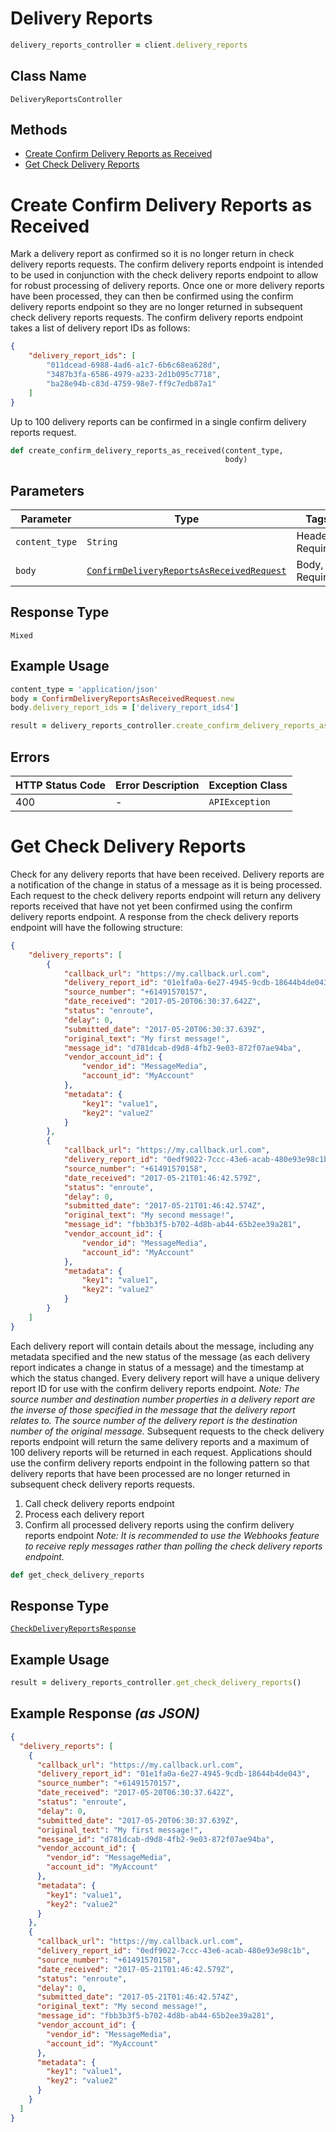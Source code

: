 # Delivery Reports

```ruby
delivery_reports_controller = client.delivery_reports
```

## Class Name

`DeliveryReportsController`

## Methods

* [Create Confirm Delivery Reports as Received](../../doc/controllers/delivery-reports.md#create-confirm-delivery-reports-as-received)
* [Get Check Delivery Reports](../../doc/controllers/delivery-reports.md#get-check-delivery-reports)


# Create Confirm Delivery Reports as Received

Mark a delivery report as confirmed so it is no longer return in check delivery reports requests.
The confirm delivery reports endpoint is intended to be used in conjunction with the check delivery
reports endpoint to allow for robust processing of delivery reports. Once one or more delivery
reports have been processed, they can then be confirmed using the confirm delivery reports endpoint so they
are no longer returned in subsequent check delivery reports requests.
The confirm delivery reports endpoint takes a list of delivery report IDs as follows:

```json
{
    "delivery_report_ids": [
        "011dcead-6988-4ad6-a1c7-6b6c68ea628d",
        "3487b3fa-6586-4979-a233-2d1b095c7718",
        "ba28e94b-c83d-4759-98e7-ff9c7edb87a1"
    ]
}
```

Up to 100 delivery reports can be confirmed in a single confirm delivery reports request.

```ruby
def create_confirm_delivery_reports_as_received(content_type,
                                                body)
```

## Parameters

| Parameter | Type | Tags | Description |
|  --- | --- | --- | --- |
| `content_type` | `String` | Header, Required | - |
| `body` | [`ConfirmDeliveryReportsAsReceivedRequest`](../../doc/models/confirm-delivery-reports-as-received-request.md) | Body, Required | - |

## Response Type

`Mixed`

## Example Usage

```ruby
content_type = 'application/json'
body = ConfirmDeliveryReportsAsReceivedRequest.new
body.delivery_report_ids = ['delivery_report_ids4']

result = delivery_reports_controller.create_confirm_delivery_reports_as_received(content_type, body)
```

## Errors

| HTTP Status Code | Error Description | Exception Class |
|  --- | --- | --- |
| 400 | - | `APIException` |


# Get Check Delivery Reports

Check for any delivery reports that have been received.
Delivery reports are a notification of the change in status of a message as it is being processed.
Each request to the check delivery reports endpoint will return any delivery reports received that
have not yet been confirmed using the confirm delivery reports endpoint. A response from the check
delivery reports endpoint will have the following structure:

```json
{
    "delivery_reports": [
        {
            "callback_url": "https://my.callback.url.com",
            "delivery_report_id": "01e1fa0a-6e27-4945-9cdb-18644b4de043",
            "source_number": "+61491570157",
            "date_received": "2017-05-20T06:30:37.642Z",
            "status": "enroute",
            "delay": 0,
            "submitted_date": "2017-05-20T06:30:37.639Z",
            "original_text": "My first message!",
            "message_id": "d781dcab-d9d8-4fb2-9e03-872f07ae94ba",
            "vendor_account_id": {
                "vendor_id": "MessageMedia",
                "account_id": "MyAccount"
            },
            "metadata": {
                "key1": "value1",
                "key2": "value2"
            }
        },
        {
            "callback_url": "https://my.callback.url.com",
            "delivery_report_id": "0edf9022-7ccc-43e6-acab-480e93e98c1b",
            "source_number": "+61491570158",
            "date_received": "2017-05-21T01:46:42.579Z",
            "status": "enroute",
            "delay": 0,
            "submitted_date": "2017-05-21T01:46:42.574Z",
            "original_text": "My second message!",
            "message_id": "fbb3b3f5-b702-4d8b-ab44-65b2ee39a281",
            "vendor_account_id": {
                "vendor_id": "MessageMedia",
                "account_id": "MyAccount"
            },
            "metadata": {
                "key1": "value1",
                "key2": "value2"
            }
        }
    ]
}
```

Each delivery report will contain details about the message, including any metadata specified
and the new status of the message (as each delivery report indicates a change in status of a
message) and the timestamp at which the status changed. Every delivery report will have a
unique delivery report ID for use with the confirm delivery reports endpoint.
*Note: The source number and destination number properties in a delivery report are the inverse of
those specified in the message that the delivery report relates to. The source number of the
delivery report is the destination number of the original message.*
Subsequent requests to the check delivery reports endpoint will return the same delivery reports
and a maximum of 100 delivery reports will be returned in each request. Applications should use the
confirm delivery reports endpoint in the following pattern so that delivery reports that have been
processed are no longer returned in subsequent check delivery reports requests.

1. Call check delivery reports endpoint
2. Process each delivery report
3. Confirm all processed delivery reports using the confirm delivery reports endpoint
   *Note: It is recommended to use the Webhooks feature to receive reply messages rather than
   polling the check delivery reports endpoint.*

```ruby
def get_check_delivery_reports
```

## Response Type

[`CheckDeliveryReportsResponse`](../../doc/models/check-delivery-reports-response.md)

## Example Usage

```ruby
result = delivery_reports_controller.get_check_delivery_reports()
```

## Example Response *(as JSON)*

```json
{
  "delivery_reports": [
    {
      "callback_url": "https://my.callback.url.com",
      "delivery_report_id": "01e1fa0a-6e27-4945-9cdb-18644b4de043",
      "source_number": "+61491570157",
      "date_received": "2017-05-20T06:30:37.642Z",
      "status": "enroute",
      "delay": 0,
      "submitted_date": "2017-05-20T06:30:37.639Z",
      "original_text": "My first message!",
      "message_id": "d781dcab-d9d8-4fb2-9e03-872f07ae94ba",
      "vendor_account_id": {
        "vendor_id": "MessageMedia",
        "account_id": "MyAccount"
      },
      "metadata": {
        "key1": "value1",
        "key2": "value2"
      }
    },
    {
      "callback_url": "https://my.callback.url.com",
      "delivery_report_id": "0edf9022-7ccc-43e6-acab-480e93e98c1b",
      "source_number": "+61491570158",
      "date_received": "2017-05-21T01:46:42.579Z",
      "status": "enroute",
      "delay": 0,
      "submitted_date": "2017-05-21T01:46:42.574Z",
      "original_text": "My second message!",
      "message_id": "fbb3b3f5-b702-4d8b-ab44-65b2ee39a281",
      "vendor_account_id": {
        "vendor_id": "MessageMedia",
        "account_id": "MyAccount"
      },
      "metadata": {
        "key1": "value1",
        "key2": "value2"
      }
    }
  ]
}
```


